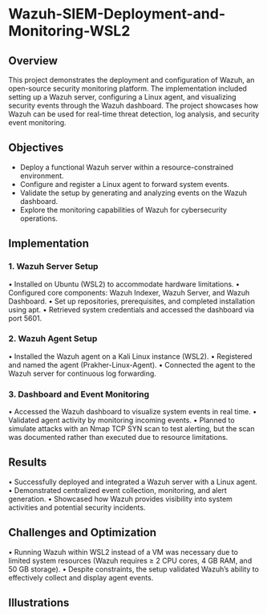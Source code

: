 # Wazuh-SIEM-Deployment-and-Monitoring-WSL2

## Overview
This project demonstrates the deployment and configuration of Wazuh, an open-source security monitoring platform. The implementation included setting up a Wazuh server, configuring a Linux agent, and visualizing security events through the Wazuh dashboard. The project showcases how Wazuh can be used for real-time threat detection, log analysis, and security event monitoring.

## Objectives
- Deploy a functional Wazuh server within a resource-constrained environment.
- Configure and register a Linux agent to forward system events.
- Validate the setup by generating and analyzing events on the Wazuh dashboard.
- Explore the monitoring capabilities of Wazuh for cybersecurity operations.
  
## Implementation
### 1. Wazuh Server Setup
• Installed on Ubuntu (WSL2) to accommodate hardware limitations.
• Configured core components: Wazuh Indexer, Wazuh Server, and Wazuh Dashboard.
• Set up repositories, prerequisites, and completed installation using apt.
• Retrieved system credentials and accessed the dashboard via port 5601.

### 2. Wazuh Agent Setup
• Installed the Wazuh agent on a Kali Linux instance (WSL2).
• Registered and named the agent (Prakher-Linux-Agent).
• Connected the agent to the Wazuh server for continuous log forwarding.

### 3. Dashboard and Event Monitoring
• Accessed the Wazuh dashboard to visualize system events in real time.
• Validated agent activity by monitoring incoming events.
• Planned to simulate attacks with an Nmap TCP SYN scan to test alerting, but the scan was documented rather than executed due to resource limitations.

## Results
• Successfully deployed and integrated a Wazuh server with a Linux agent.
• Demonstrated centralized event collection, monitoring, and alert generation.
• Showcased how Wazuh provides visibility into system activities and potential security incidents.

## Challenges and Optimization
• Running Wazuh within WSL2 instead of a VM was necessary due to limited system resources (Wazuh requires ≥ 2 CPU cores, 4 GB RAM, and 50 GB storage).
• Despite constraints, the setup validated Wazuh’s ability to effectively collect and display agent events.

## Illustrations

